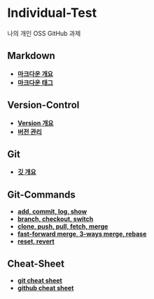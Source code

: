 <h1> Individual-Test </h1>

나의 개인 OSS GitHub 과제

<h2> Markdown </h2>

- [**마크다운 개요**](https://github.com/gnarcousin/individual-test/blob/main/Markdown/Summary.md)
- [**마크다운 태그**](https://github.com/gnarcousin/individual-test/blob/main/Markdown/TAG.md)

<h2> Version-Control </h2>

- [**Version 개요**](https://github.com/gnarcousin/individual-test/blob/main/Version-Control/Summary.md)
- [**버전 관리**](https://github.com/gnarcousin/individual-test/blob/main/Version-Control/Version-Control.md)

<h2> Git </h2>

- [**깃 개요**](https://github.com/gnarcousin/individual-test/blob/main/Git/Summary.md)

<h2> Git-Commands </h2>

- [**add, commit, log, show**](https://github.com/gnarcousin/individual-test/blob/main/Git-Commands/add%2C%20commit%2C%20log%2C%20show.md)
- [**branch, checkout, switch**](https://github.com/gnarcousin/individual-test/blob/main/Git-Commands/branch%2C%20checkout%2C%20switch.md)
- [**clone, push, pull, fetch, merge**](https://github.com/gnarcousin/individual-test/blob/main/Git-Commands/clone%2C%20push%2C%20pull%2C%20fetch%2C%20merge.md)
- [**fast-forward merge, 3-ways merge, rebase**](https://github.com/gnarcousin/individual-test/blob/main/Git-Commands/fast%20forward%20merge%2C%203-way%20merge%2C%20rebase.md)
- [**reset, revert**](https://github.com/gnarcousin/individual-test/blob/main/Git-Commands/reset%20revert.md)

<h2> Cheat-Sheet </h2>

- [**git cheat sheet**](https://github.com/gnarcousin/individual-test/blob/main/CHEAT%20SHEAT/git%20cheat%20sheet.pdf)
- [**github cheat sheet**](https://github.com/gnarcousin/individual-test/blob/main/CHEAT%20SHEAT/github%20cheat%20sheet.pdf)
